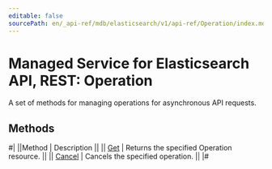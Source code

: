 ```yaml
---
editable: false
sourcePath: en/_api-ref/mdb/elasticsearch/v1/api-ref/Operation/index.md
---
```


# Managed Service for Elasticsearch API, REST: Operation

A set of methods for managing operations for asynchronous API requests.

## Methods

#|
||Method | Description ||
|| [Get](get.md) | Returns the specified Operation resource. ||
|| [Cancel](cancel.md) | Cancels the specified operation. ||
|#